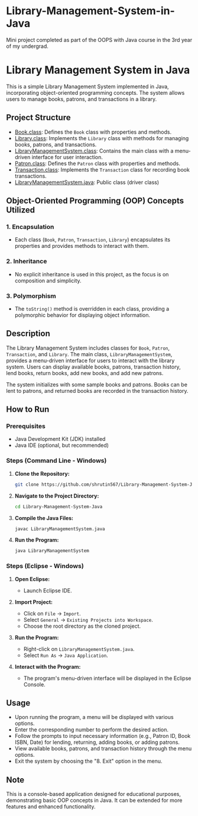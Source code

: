 # Library-Management-System-in-Java
Mini project completed as part of the OOPS with Java course in the 3rd year of my undergrad.

# Library Management System in Java

This is a simple Library Management System implemented in Java, incorporating object-oriented programming concepts. The system allows users to manage books, patrons, and transactions in a library.

## Project Structure

- [Book.class](https://github.com/shrutin567/Library-Management-System-Java/blob/main/Book.java): Defines the `Book` class with properties and methods.
- [Library.class](https://github.com/shrutin567/Library-Management-System-Java/blob/main/Library.java): Implements the `Library` class with methods for managing books, patrons, and transactions.
- [LibraryManagementSystem.class](https://github.com/shrutin567/Library-Management-System-Java/blob/main/LibraryManagementSystem.java): Contains the main class with a menu-driven interface for user interaction.
- [Patron.class](https://github.com/shrutin567/Library-Management-System-Java/blob/main/Patron.java): Defines the `Patron` class with properties and methods.
- [Transaction.class](https://github.com/shrutin567/Library-Management-System-Java/blob/main/Transaction.java): Implements the `Transaction` class for recording book transactions.
- [LibraryManagementSystem.java](LibraryManagementSystem.java): Public class (driver class)

  
## Object-Oriented Programming (OOP) Concepts Utilized

### 1. Encapsulation
- Each class (`Book`, `Patron`, `Transaction`, `Library`) encapsulates its properties and provides methods to interact with them.

### 2. Inheritance
- No explicit inheritance is used in this project, as the focus is on composition and simplicity.

### 3. Polymorphism
- The `toString()` method is overridden in each class, providing a polymorphic behavior for displaying object information.

## Description

The Library Management System includes classes for `Book`, `Patron`, `Transaction`, and `Library`. The main class, `LibraryManagementSystem`, provides a menu-driven interface for users to interact with the library system. Users can display available books, patrons, transaction history, lend books, return books, add new books, and add new patrons.

The system initializes with some sample books and patrons. Books can be lent to patrons, and returned books are recorded in the transaction history.

## How to Run

### Prerequisites

- Java Development Kit (JDK) installed
- Java IDE (optional, but recommended)

### Steps (Command Line - Windows)

1. **Clone the Repository:**
   ```bash
   git clone https://github.com/shrutin567/Library-Management-System-Java.git
   ```

2. **Navigate to the Project Directory:**
   ```bash
   cd Library-Management-System-Java
   ```

3. **Compile the Java Files:**
   ```bash
   javac LibraryManagementSystem.java
   ```

4. **Run the Program:**
   ```bash
   java LibraryManagementSystem
   ```

### Steps (Eclipse - Windows)

1. **Open Eclipse:**
   - Launch Eclipse IDE.

2. **Import Project:**
   - Click on `File` -> `Import`.
   - Select `General` -> `Existing Projects into Workspace`.
   - Choose the root directory as the cloned project.

3. **Run the Program:**
   - Right-click on `LibraryManagementSystem.java`.
   - Select `Run As` -> `Java Application`.

4. **Interact with the Program:**
   - The program's menu-driven interface will be displayed in the Eclipse Console.

## Usage

- Upon running the program, a menu will be displayed with various options.
- Enter the corresponding number to perform the desired action.
- Follow the prompts to input necessary information (e.g., Patron ID, Book ISBN, Date) for lending, returning, adding books, or adding patrons.
- View available books, patrons, and transaction history through the menu options.
- Exit the system by choosing the "8. Exit" option in the menu.

## Note

This is a console-based application designed for educational purposes, demonstrating basic OOP concepts in Java. It can be extended for more features and enhanced functionality.
